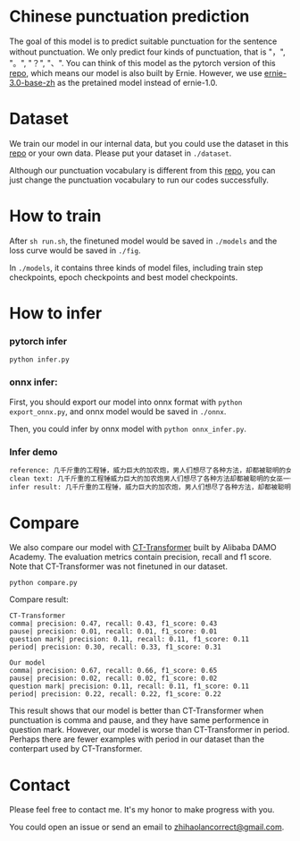 # Chinese punctuation prediction

The goal of this model is to predict suitable punctuation for the sentence without punctuation. We only predict four kinds of punctuation, that is "，", "。", "？", "、". You can think of this model as the pytorch version of this [repo](https://github.com/jiangnanboy/punctuation_prediction.git), which means our model is also built by Ernie. However, we use [ernie-3.0-base-zh](https://huggingface.co/nghuyong/ernie-3.0-base-zh) as the pretained model instead of ernie-1.0.

# Dataset

We train our model in our internal data, but you could use the dataset in this [repo](https://github.com/jiangnanboy/punctuation_prediction.git) or your own data. Please put your dataset in `./dataset`.

Although our punctuation vocabulary is different from this [repo](https://github.com/jiangnanboy/punctuation_prediction.git), you can just change the punctuation vocabulary to run our codes successfully.

# How to train

After `sh run.sh`, the finetuned model would be saved in `./models` and the loss curve would be saved in `./fig`.

In `./models`,  it contains three kinds of model files, including train step checkpoints, epoch checkpoints and best model checkpoints.

# How to infer

### pytorch infer

`python infer.py`

### onnx infer:

First, you should export our model into onnx format with `python export_onnx.py`, and onnx model would be saved in `./onnx`.

Then, you could infer by onnx model with `python onnx_infer.py`.

### Infer demo

```bash
reference: 几千斤重的工程锤，威力巨大的加农炮，男人们想尽了各种方法，却都被聪明的女巫一一化解。
clean text: 几千斤重的工程锤威力巨大的加农炮男人们想尽了各种方法却都被聪明的女巫一一化解
infer result: 几千斤重的工程锤，威力巨大的加农炮，男人们想尽了各种方法，却都被聪明的女巫一一化解。
```

# Compare

We also compare our model with [CT-Transformer](https://www.modelscope.cn/models/damo/punc_ct-transformer_zh-cn-common-vocab272727-pytorch/summary) built by Alibaba DAMO Academy. The evaluation metrics contain precision, recall and f1 score. Note that CT-Transformer was not finetuned in our dataset.

`python compare.py` 

Compare result:

```
CT-Transformer
comma| precision: 0.47, recall: 0.43, f1_score: 0.43
pause| precision: 0.01, recall: 0.01, f1_score: 0.01
question mark| precision: 0.11, recall: 0.11, f1_score: 0.11
period| precision: 0.30, recall: 0.33, f1_score: 0.31

Our model
comma| precision: 0.67, recall: 0.66, f1_score: 0.65
pause| precision: 0.02, recall: 0.02, f1_score: 0.02
question mark| precision: 0.11, recall: 0.11, f1_score: 0.11
period| precision: 0.22, recall: 0.22, f1_score: 0.22
```

This result shows that our model is better than CT-Transformer when punctuation is comma and pause, and they have same performence in question mark. However, our model is worse than CT-Transformer in period. Perhaps there are fewer examples with period in our dataset than the conterpart used by CT-Transformer. 

# Contact

Please feel free to contact me.  It's my honor to make progress with you.

You could open an issue or send an email to zhihaolancorrect@gmail.com.
